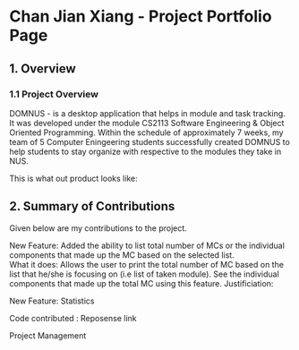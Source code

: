 # Chan Jian Xiang - Project Portfolio Page


## 1. Overview
### 1.1 Project Overview 
DOMNUS - is a desktop application that helps in module and task tracking. It was developed under the module CS2113 Software Engineering & Object Oriented Programming. Within the schedule of approximately 7 weeks, my team of 5 Computer Eningeering students successfully created DOMNUS to help students to stay organize with respective to the modules they take in NUS. 

This is what out product looks like: 

## 2. Summary of Contributions
Given below are my contributions to the project. 

New Feature: Added the ability to list total number of MCs or the individual components that made up the MC based on the selected list.  
What it does: Allows the user to print the total number of MC based on the list that he/she is focusing on (i.e list of taken module). See the individual components that made up the total MC using this feature. 
Justificiation:  

New Feature: Statistics 

Code contributed : Reposense link 

Project Management 
<!--stackedit_data:
eyJoaXN0b3J5IjpbMTI1OTE1ODQzOCwtMTc1MDEyNDc0MCwyMD
EyMjM0NDkwLDEyODMxMTIzMzEsLTUzMzExNzkwOCwxNTM0Mjcx
NTU3LC0xMjk4MDQ4ODA2LC0xODA2MTAxNDc0LC03Mzk0NDY3OD
YsMTc0ODU3MTY0OSwtMjA2MzE1ODk0LC04NzM5MjYzNywtODAw
NTgyNjAxLDE2MzUwNDYzODgsLTE0ODA0NDQyNDUsLTU0OTU3Mz
czNiwtOTE0NTYxNjQ3LDExNzg3ODQ0MF19
-->